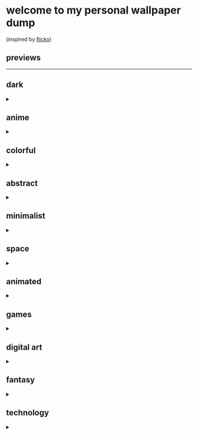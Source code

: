 
# welcome to my personal wallpaper dump
(inspired by [flicko](https://github.com/flickowoa/kabegami))

## previews
<hr>
<p align="center">


## dark
<details><summary></summary>
<img src="./wallpapers/dark/forest.png" title = "forest"><br>
</details>

## anime
<details><summary></summary>
<img src="./wallpapers/anime/bunny girl.png" title = "bunny girl"><br>
</details>

## colorful
<details><summary></summary>
<img src="./wallpapers/colorful/beach.jpg" title = "beach"><br>
<img src="./wallpapers/colorful/Golden-Sunset-Over-City-Skyline-AI-Generated-4K-Wallpaper.jpg" title = "Golden-Sunset-Over-City-Skyline-AI-Generated-4K-Wallpaper"><br>
</details>

## abstract
<details><summary></summary>
<img src="./wallpapers/abstract/waves.png" title = "waves"><br>
</details>

## minimalist
<details><summary></summary>
<img src="./wallpapers/minimalist/night forest.png" title = "night forest"><br>
</details>

## space
<details><summary></summary>
<img src="./wallpapers/space/galactic-river.png" title = "galactic-river"><br>
</details>

## animated
<details><summary></summary>
<img src="./wallpapers/animated/Minecraft Cherry Grove.mp4" title = "Minecraft Cherry Grove"><br>
</details>

## games
<details><summary></summary>
<img src="./wallpapers/games/christmas.png" title = "christmas"><br>
<img src="./wallpapers/games/gta6.jpg" title = "gta6"><br>
</details>

## digital art
<details><summary></summary>
<img src="./wallpapers/digital art/dusk-girl.png" title = "dusk-girl"><br>
</details>

## fantasy
<details><summary></summary>
<img src="./wallpapers/fantasy/red-forest.png" title = "red-forest"><br>
</details>

## technology
<details><summary></summary>
<img src="./wallpapers/technology/code.png" title = "code"><br>
</details>


</p>
